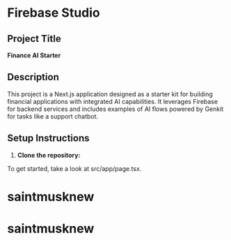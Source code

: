 # Firebase Studio

## Project Title

**Finance AI Starter**

## Description

This project is a Next.js application designed as a starter kit for building financial applications with integrated AI capabilities. It leverages Firebase for backend services and includes examples of AI flows powered by Genkit for tasks like a support chatbot.

## Setup Instructions

1.  **Clone the repository:**


To get started, take a look at src/app/page.tsx.
# saintmusknew
# saintmusknew
